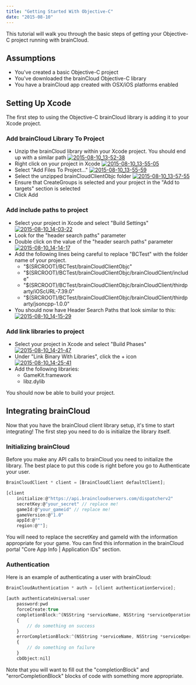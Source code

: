 ```yaml
---
title: "Getting Started With Objective-C"
date: "2015-08-10"
---
```


This tutorial will walk you through the basic steps of getting your Objective-C project running with brainCloud.

## Assumptions

-   You've created a basic Objective-C project
-   You've downloaded the brainCloud Objective-C library
-   You have a brainCloud app created with OSX/iOS platforms enabled

## Setting Up Xcode

The first step to using the Objective-C brainCloud library is adding it to your Xcode project.

### Add brainCloud Library To Project

-   Unzip the brainCloud library within your Xcode project. You should end up with a similar path
    [![2015-08-10_13-52-38](images/2015-08-10_13-52-38.png)](images/2015-08-10_13-52-38.png)
-   Right click on your project in Xcode
    [![2015-08-10_13-55-05](images/2015-08-10_13-55-05.png)](images/2015-08-10_13-55-05.png)
-   Select "Add Files To Project..."
    [![2015-08-10_13-55-59](images/2015-08-10_13-55-59.png)](images/2015-08-10_13-55-59.png)
-   Select the unzipped brainCloudClientObjc folder
    [![2015-08-10_13-57-55](images/2015-08-10_13-57-55.png)](images/2015-08-10_13-57-55.png)
-   Ensure that CreateGroups is selected and your project in the "Add to targets" section is selected
-   Click Add

### Add include paths to project

-   Select your project in Xcode and select "Build Settings"
    [![2015-08-10_14-03-22](images/2015-08-10_14-03-22.png)](images/2015-08-10_14-03-22.png)
-   Look for the "header search paths" parameter
-   Double click on the value of the "header search paths" parameter
    [![2015-08-10_14-14-17](images/2015-08-10_14-14-17.png)](images/2015-08-10_14-14-17.png)
-   Add the following lines being careful to replace "BCTest" with the folder name of your project.
    -   "$(SRCROOT)/BCTest/brainCloudClientObjc"
    -   "$(SRCROOT)/BCTest/brainCloudClientObjc/brainCloudClient/include"
    -   "$(SRCROOT)/BCTest/brainCloudClientObjc/brainCloudClient/thirdparty/iOScURL-7.39.0"
    -   "$(SRCROOT)/BCTest/brainCloudClientObjc/brainCloudClient/thirdparty/jsoncpp-1.0.0"
-   You should now have Header Search Paths that look similar to this:
    [![2015-08-10_14-15-29](images/2015-08-10_14-15-29.png)](images/2015-08-10_14-15-29.png)

### Add link libraries to project

-   Select your project in Xcode and select "Build Phases"
    [![2015-08-10_14-21-47](images/2015-08-10_14-21-471.png)](images/2015-08-10_14-21-471.png)
-   Under "Link Binary With Libraries", click the + icon
    [![2015-08-10_14-25-41](images/2015-08-10_14-25-41.png)](images/2015-08-10_14-25-41.png)
-   Add the following libraries:
    -   GameKit.framework
    -   libz.dylib

You should now be able to build your project.

## Integrating brainCloud

Now that you have the brainCloud client library setup, it's time to start integrating! The first step you need to do is initialize the library itself.

### Initializing brainCloud

Before you make any API calls to brainCloud you need to initialize the library. The best place to put this code is right before you go to Authenticate your user.

```js
BrainCloudClient * client = [BrainCloudClient defaultClient];

[client
	initialize:@"https://api.braincloudservers.com/dispatcherv2"
	secretKey:@"your_secret" // replace me!
	gameId:@"your_gameid" // replace me!
	gameVersion:@"1.0"
	appId:@""
	region:@""];
```

You will need to replace the secretKey and gameId with the information appropriate for your game. You can find this information in the brainCloud portal "Core App Info | Application IDs" section.

### Authentication

Here is an example of authenticating a user with brainCloud:

```js
BrainCloudAuthentication * auth = [client authenticationService];

[auth authenticateUniversal:user
	password:pwd
	forceCreate:true
	completionBlock:^(NSString *serviceName, NSString *serviceOperation, NSString *jsonData, BCCallbackObject cbObject)
	{
		// do something on success
	}
	errorCompletionBlock:^(NSString *serviceName, NSString *serviceOperation, NSInteger statusCode, NSInteger returnCode, NSString *statusMessage, BCCallbackObject cbObject)
	{
		// do something on failure
	}
	cbObject:nil]
```

Note that you will want to fill out the "completionBlock" and "errorCompletionBlock" blocks of code with something more appropriate.
